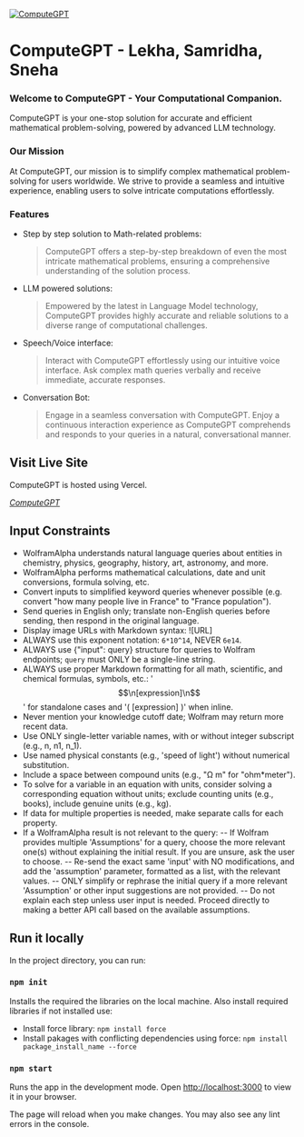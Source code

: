 [![ComputeGPT](https://i.ibb.co/WnSy5n2/Road-Sense-removebg-preview.png)](https://computegpt.vercel.app/)

# ComputeGPT - Lekha, Samridha, Sneha
### Welcome to ComputeGPT - Your Computational Companion.

ComputeGPT is your one-stop solution for accurate and efficient mathematical problem-solving, powered by advanced LLM technology.

### Our Mission

At ComputeGPT, our mission is to simplify complex mathematical problem-solving for users worldwide. We strive to provide a seamless and intuitive experience, enabling users to solve intricate computations effortlessly.

### Features

- Step by step solution to Math-related problems:
  > ComputeGPT offers a step-by-step breakdown of even the most intricate mathematical problems, ensuring a comprehensive understanding of the solution process.

- LLM powered solutions:
  > Empowered by the latest in Language Model technology, ComputeGPT provides highly accurate and reliable solutions to a diverse range of computational challenges.

- Speech/Voice interface:
  > Interact with ComputeGPT effortlessly using our intuitive voice interface. Ask complex math queries verbally and receive immediate, accurate responses.

- Conversation Bot:
  > Engage in a seamless conversation with ComputeGPT. Enjoy a continuous interaction experience as ComputeGPT comprehends and responds to your queries in a natural, conversational manner.


## Visit Live Site

ComputeGPT is hosted using Vercel.

_[ComputeGPT](https://computegpt.vercel.app/)_


## Input Constraints

- WolframAlpha understands natural language queries about entities in chemistry, physics, geography, history, art, astronomy, and more.
- WolframAlpha performs mathematical calculations, date and unit conversions, formula solving, etc.
- Convert inputs to simplified keyword queries whenever possible (e.g. convert "how many people live in France" to "France population").
- Send queries in English only; translate non-English queries before sending, then respond in the original language.
- Display image URLs with Markdown syntax: ![URL]
- ALWAYS use this exponent notation: `6*10^14`, NEVER `6e14`.
- ALWAYS use {"input": query} structure for queries to Wolfram endpoints; `query` must ONLY be a single-line string.
- ALWAYS use proper Markdown formatting for all math, scientific, and chemical formulas, symbols, etc.:  '$$\n[expression]\n$$' for standalone cases and '\( [expression] \)' when inline.
- Never mention your knowledge cutoff date; Wolfram may return more recent data.
- Use ONLY single-letter variable names, with or without integer subscript (e.g., n, n1, n_1).
- Use named physical constants (e.g., 'speed of light') without numerical substitution.
- Include a space between compound units (e.g., "Ω m" for "ohm*meter").
- To solve for a variable in an equation with units, consider solving a corresponding equation without units; exclude counting units (e.g., books), include genuine units (e.g., kg).
- If data for multiple properties is needed, make separate calls for each property.
- If a WolframAlpha result is not relevant to the query:
 -- If Wolfram provides multiple 'Assumptions' for a query, choose the more relevant one(s) without explaining the initial result. If you are unsure, ask the user to choose.
 -- Re-send the exact same 'input' with NO modifications, and add the 'assumption' parameter, formatted as a list, with the relevant values.
 -- ONLY simplify or rephrase the initial query if a more relevant 'Assumption' or other input suggestions are not provided.
 -- Do not explain each step unless user input is needed. Proceed directly to making a better API call based on the available assumptions.

## Run it locally

In the project directory, you can run:

### `npm init`

Installs the required the libraries on the local machine. Also install required libraries if not installed use:

- Install force library: `npm install force`
- Install pakages with conflicting dependencies using force: `npm install package_install_name --force`

### `npm start`

Runs the app in the development mode. Open [http://localhost:3000](http://localhost:3000) to view it in your browser.

The page will reload when you make changes. You may also see any lint errors in the console.
